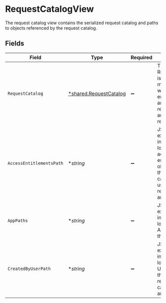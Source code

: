 # RequestCatalogView

The request catalog view contains the serialized request catalog and paths to objects referenced by the request catalog.


## Fields

| Field                                                                                                                                          | Type                                                                                                                                           | Required                                                                                                                                       | Description                                                                                                                                    |
| ---------------------------------------------------------------------------------------------------------------------------------------------- | ---------------------------------------------------------------------------------------------------------------------------------------------- | ---------------------------------------------------------------------------------------------------------------------------------------------- | ---------------------------------------------------------------------------------------------------------------------------------------------- |
| `RequestCatalog`                                                                                                                               | [*shared.RequestCatalog](../../models/shared/requestcatalog.md)                                                                                | :heavy_minus_sign:                                                                                                                             | The RequestCatalog is used for managing which entitlements are requestable, and who can request them.                                          |
| `AccessEntitlementsPath`                                                                                                                       | **string*                                                                                                                                      | :heavy_minus_sign:                                                                                                                             | JSONPATH expression indicating the location of the access entitlement objects, that the request catalog allows users to request, in the array. |
| `AppPaths`                                                                                                                                     | **string*                                                                                                                                      | :heavy_minus_sign:                                                                                                                             | JSONPATH expression indicating the location of the App object in the array.                                                                    |
| `CreatedByUserPath`                                                                                                                            | **string*                                                                                                                                      | :heavy_minus_sign:                                                                                                                             | JSONPATH expression indicating the location of the User object, that created the request catalog, in the array.                                |